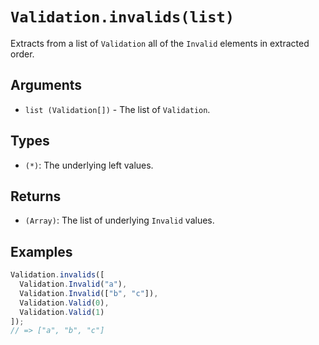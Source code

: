 # `Validation.invalids(list)`

Extracts from a list of `Validation` all of the `Invalid` elements in extracted order.

## Arguments

* `list (Validation[])` - The list of `Validation`.

## Types

* `(*)`: The underlying left values.

## Returns

* `(Array)`: The list of underlying `Invalid` values.

## Examples

```javascript
Validation.invalids([
  Validation.Invalid("a"),
  Validation.Invalid(["b", "c"]),
  Validation.Valid(0),
  Validation.Valid(1)
]);
// => ["a", "b", "c"]
```
